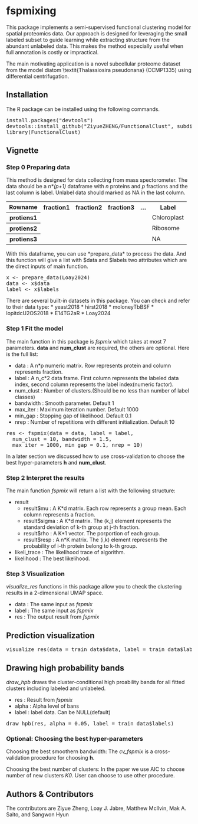 # fspmixing

This package implements a semi-supervised functional clustering model for spatial proteomics data. Our approach is designed for leveraging the small labeled subset to guide learning while extracting structure from the abundant unlabeled data. This makes the method especially useful when full annotation is costly or impractical. 

The main motivating application is a novel subcellular proteome dataset from the model diatom \textit{Thalassiosira pseudonana} (CCMP1335) using differential centrifugation.


## Installation
The R package can be installed using the following commands.
<pre lang="markdown">install.packages("devtools") 
devtools::install_github("ZiyueZHENG/FunctionalClust", subdir = "FunctionalClust")
library(FunctionalClust)
</pre>

## Vignette
### Step 0 Preparing data
This method is designed for data collecting from mass spectorometer. 
The data should be a *n\*(p+1)* dataframe with *n* proteins and *p* fractions and the last column is label. Unlabel data should marked as NA in the last column. 
<table>
  <tr><th>Rowname</th><th>fraction1</th><th>fraction2</th><th>fraction3</th><th>…</th><th>Label</th></tr>
  <tr><th>protiens1</th><td></td><td></td><td></td><td></td><td>Chloroplast</td></tr>
  <tr><th>protiens2</th><td></td><td></td><td></td><td></td><td>Ribosome</td></tr>
  <tr><th>protiens3</th><td></td><td></td><td></td><td></td><td>NA</td></tr>
  <!-- more rows -->
</table>
With this dataframe, you can use *prepare_data* to process the data. And this function will give a list with $data and $labels two attributes which are the direct inputs of main function.
<pre lang="markdown">x <- prepare_data(Loay2024)
data <- x$data
label <- x$labels</pre>
There are several built-in datasets in this package. You can check and refer to their data type:
* yeast2018
* hirst2018
* moloneyTbBSF
* lopitdcU2OS2018
* E14TG2aR
* Loay2024


### Step 1 Fit the model
The main function in this package is *fspmix* which takes at most 7 parameters. **data** and **num_clust** are required, the others are optional. Here is the full list:
* data : A n*p numeric matrix. Row represents protein and column represents fraction. 
* label : A n_c*2 data frame. First column represents the labeled data index, second column represents the label index(numeric factor).  
* num_clust : Number of clusters.(Should be no less than number of label classes)
* bandwidth : Smooth parameter. Default 1
* max_iter : Maximum iteration number. Default 1000
* min_gap : Stopping gap of likelihood. Default 0.1
* nrep : Number of repetitions with different initialization. Default 10
<pre lang="markdown">res <- fspmix(data = data, label = label, 
  num_clust = 10, bandwidth = 1.5, 
  max_iter = 1000, min_gap = 0.1, nrep = 10)
</pre>
In a later section we discussed how to use cross-validation to choose the best hyper-parameters **h** and **num_clust**. 

### Step 2 Interpret the results
The main function *fspmix* will return a list with the following structure:
- result
  - result$mu : A K*d matrix. Each row represents a group mean. Each column represents a fraction.
  - result$sigma : A K*d matrix. The (k,j) element represents the standard deviation of k-th group at j-th fraction.
  - result$rho : A K*1 vector. The porportion of each group.
  - result$resp : A n*K matrix. The (i,k) element represents the probability of i-th protein belong to k-th group.
- likeli_trace : The likelihood trace of algorithm. 
- likelihood : The best likelihood.


### Step 3 Visualization 
*visualize_res* functions in this package allow you to check the clustering results in a 2-dimensional UMAP space.
* data : The same input as *fspmix*
* label : The same input as *fspmix*
* res : The output result from *fspmix*
## Prediction visualization
<pre lang="markdown">visualize_res(data = train_data$data, label = train_data$labels , res = res)
</pre>

## Drawing high probability bands
*draw_hpb* draws the cluster-conditional high proability bands for all fitted clusters including labeled and unlabeled.
* res : Result from *fspmix*
* alpha : Alpha level of bans
* label : label data. Can be NULL(default)
<pre lang="markdown">draw_hpb(res, alpha = 0.05, label = train_data$labels)
</pre>

### Optional: Choosing the best hyper-parameters
Choosing the best smoothern bandwidth:
The *cv_fspmix* is a cross-validation procedure for choosing **h**.

Choosing the best number of clusters:
In the paper we use AIC to choose number of new clusters *K0*. User can choose to use other procedure.


## Authors & Contributors
The contributors are Ziyue Zheng, Loay J. Jabre, Matthew McIlvin, Mak A. Saito, and Sangwon Hyun
